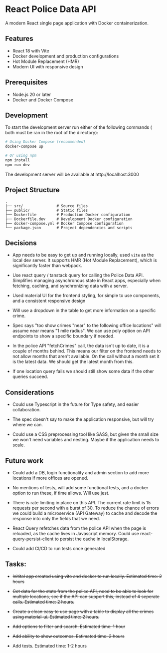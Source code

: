 # React Police Data API 

A modern React single page application with Docker containerization.

## Features

- React 18 with Vite
- Docker development and production configurations
- Hot Module Replacement (HMR)
- Modern UI with responsive design

## Prerequisites

- Node.js 20 or later
- Docker and Docker Compose

## Development

To start the development server run either of the following commands ( both must be ran in the root of the directory):

```bash
# Using Docker Compose (recommended) 
docker-compose up

# Or using npm
npm install
npm run dev
```

The development server will be available at http://localhost:3000

## Project Structure

```
.
├── src/               # Source files
├── public/            # Static files
├── Dockerfile         # Production Docker configuration
├── Dockerfile.dev     # Development Docker configuration
├── docker-compose.yml # Docker Compose configuration
└── package.json       # Project dependencies and scripts
```


## Decisions

* App needs to be easy to get up and running locally, used `vite` as the local dev server. It supports HMR (Hot Module Replacement), which is significantly faster than webpack.

* Use react query / tanstack query for calling the Police Data API. Simplifies managing asynchronous state in React apps, especially when fetching, caching, and synchronizing data with a server.

* Used material UI for the frontend styling, for simple to use components, and a consistent responsive design

* Will use a dropdown in the table to get more information on a specific crime. 

* Spec says "too show crimes "near" to the following office locations" will assume near means "1 mile radius". We can use poly option on API endpoints to show a specific boundary if needed.

* In the police API "fetchCrimes" call, the data isn't up to date, it is a couple of months behind. This means our filter on the frontend needs to not allow months that aren't available. On the call without a month set it is the latest data. We should get the latest month from this. 

* If one location query fails we should still show some data if the other queries succeed.


## Considerations

* Could use Typescript in the future for Type safety, and easier collaboration.

* The spec doesn't say to make the application responsive, but will try where we can.  

* Could use a CSS preprocessing tool like SASS, but given the small size we won't need variables and nesting. Maybe if the application needs to scale.


## Future work

* Could add a DB, login functionality and admin section to add more locations if more offices are opened. 

* No mentions of tests, will add some functional tests, and a docker option to run these, if time allows. Will use jest.

* There is rate limiting in place on this API. The current rate limit is 15 requests per second with a burst of 30. To reduce the chance of errors we could build a microservice (API Gateway) to cache and decode the response into only the fields that we need. 

* React Query refetches data from the police API when the page is reloaded, as the cache lives in Javascript memory. Could use react-query-persist-client to persist the cache in localStorage. 

* Could add CI/CD to run tests once generated


## Tasks:

 * ~~Initital app created using vite and docker to run locally. Estimated time: 2 hours~~

 * ~~Get data for the state from the police API, need to be able to look for multiple locations, see if the API can support this, instead of 4 seperate calls. Estimated time: 2 hours.~~

 * ~~Create a clean easy to use page with a table to display all the crimes using material-ui. Estimated time: 2 hours.~~

 * ~~Add options to filter and search. Estimated time: 1 hour~~

 * ~~Add ability to show outcomes. Estimated time: 2 hours~~

 * Add tests. Estimated time: 1-2 hours


